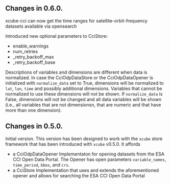 ## Changes in 0.6.0.
xcube-cci can now get the time ranges for satellite-orbit-frequency datasets available via opensearch 

Introduced new optional parameters to CciStore:
- enable_warnings
- num_retries
- _retry_backoff_max
- _retry_backoff_base

Descriptions of variables and dimensions are different when data is normalized. 
In case the CciOdpDataStore or the CciOdpDataOpener is initialized with `normalize_data` set to True, 
dimensions will be normalized to `lat`, `lon`, `time` and possibly additional dimensions. 
Variables that cannot be normalized to use these dimensions will not be shown.
If `normalize_data` is False, dimensions will not be changed and all data variables will be shown 
(i.e., all variables that are not dimensionsn, that are numeric and that have more than one dimension).   

## Changes in 0.5.0.
 
Initial version. 
This version has been designed to work with the `xcube` store framework that has been introduced with
`xcube` v0.5.0.
It affords
- a CciOdpDataOpener Implementaton for opening datasets from the ESA CCI Open Data Portal. 
The Opener has open parameters `variable_names`, `time_period`, `bbox`, and `crs`.
- a CciStore Implementation that uses and extends the aforementioned opener and allows for searching 
the ESA CCI Open Data Portal
